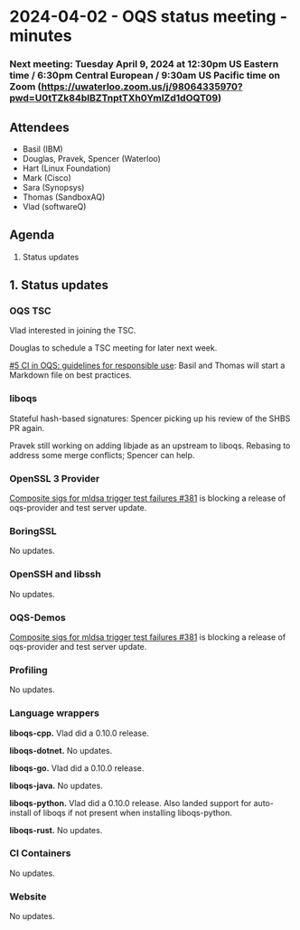 # 2024-04-02 - OQS status meeting - minutes

### Next meeting: Tuesday April 9, 2024 at 12:30pm US Eastern time / 6:30pm Central European / 9:30am US Pacific time on Zoom (https://uwaterloo.zoom.us/j/98064335970?pwd=U0tTZk84blBZTnptTXh0YmlZd1dOQT09)

<!--### Next meeting: Tuesday February 27, 2024 at 12:30pm US Eastern time / 6:30pm Central European / 9:30am US Pacific time on Zoom (https://uwaterloo.zoom.us/j/98064335970?pwd=U0tTZk84blBZTnptTXh0YmlZd1dOQT09)-->

## Attendees

- Basil (IBM)
- Douglas, Pravek, Spencer (Waterloo)
- Hart (Linux Foundation)
- Mark (Cisco)
- Sara (Synopsys)
- Thomas (SandboxAQ)
- Vlad (softwareQ)

## Agenda

1. Status updates

## 1. Status updates

### OQS TSC

Vlad interested in joining the TSC.

Douglas to schedule a TSC meeting for later next week.

[#5 CI in OQS: guidelines for responsible use](https://github.com/open-quantum-safe/tsc/issues/5): Basil and Thomas will start a Markdown file on best practices.

### liboqs

Stateful hash-based signatures: Spencer picking up his review of the SHBS PR again.

Pravek still working on adding libjade as an upstream to liboqs. Rebasing to address some merge conflicts; Spencer can help.

### OpenSSL 3 Provider

[Composite sigs for mldsa trigger test failures #381](https://github.com/open-quantum-safe/oqs-provider/issues/381) is blocking a release of oqs-provider and test server update.

### BoringSSL

No updates.

### OpenSSH and libssh

No updates.

### OQS-Demos

[Composite sigs for mldsa trigger test failures #381](https://github.com/open-quantum-safe/oqs-provider/issues/381) is blocking a release of oqs-provider and test server update.

### Profiling

No updates.

### Language wrappers

**liboqs-cpp.**
Vlad did a 0.10.0 release.

**liboqs-dotnet.** 
No updates.

**liboqs-go.** 
Vlad did a 0.10.0 release.

**liboqs-java.**
No updates.

**liboqs-python.** 
Vlad did a 0.10.0 release. Also landed support for auto-install of liboqs if not present when installing liboqs-python.

**liboqs-rust.**
No updates.

### CI Containers

No updates.

### Website

No updates.

